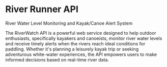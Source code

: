 # River Runner API
River Water Level Monitoring and Kayak/Canoe Alert System

The RiverWatch API is a powerful web service designed to help outdoor enthusiasts, specifically kayakers and canoeists, monitor river water levels and receive timely alerts when the rivers reach ideal conditions for paddling. Whether it's planning a leisurely kayak trip or seeking adventurous white-water experiences, the API empowers users to make informed decisions based on real-time river data.

